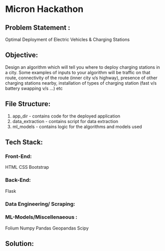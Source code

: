 # Micron Hackathon
## Problem Statement :

Optimal Deployment of Electric Vehicles & Charging Stations

## Objective:

Design an algorithm which will tell you where to deploy charging stations in a city. Some examples of inputs to your algorithm will be traffic on that route, connectivity of the route (inner city v/s highway), presence of other charging stations nearby, installation of types of charging station (fast v/s battery swapping v/s …) etc 

## File Structure:
1. app_dir - contains code for the deployed application
2. data_extraction - contains script for data extraction
3. ml_models - contains logic for the algorithms and models used 

## Tech Stack:
### Front-End:
HTML
CSS
Bootstrap

### Back-End: 
Flask
### Data Engineering/ Scraping:

### ML-Models/Miscellenaeous : 
Folium
Numpy
Pandas
Geopandas
Scipy

## Solution:
